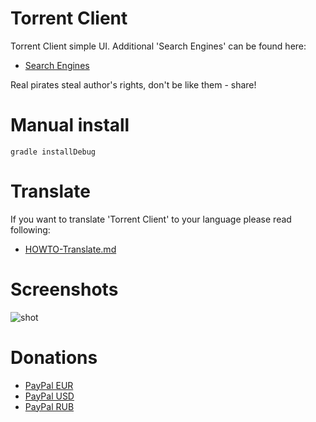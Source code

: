 # Torrent Client

Torrent Client simple UI. Additional 'Search Engines' can be found here:

* [Search Engines](https://axet.gitlab.io/android-torrent-client/)

Real pirates steal author's rights, don't be like them - share!

# Manual install

    gradle installDebug

# Translate

If you want to translate 'Torrent Client' to your language  please read following:

  * [HOWTO-Translate.md](/docs/HOWTO-Translate.md)

# Screenshots

![shot](/docs/shot.png)


# Donations

  * [PayPal EUR](https://www.paypal.com/cgi-bin/webscr?cmd=_xclick&business=axet@me.com&amount=&currency_code=EUR&return=&item_name=torrent+client)
  * [PayPal USD](https://www.paypal.com/cgi-bin/webscr?cmd=_xclick&business=axet@me.com&amount=&currency_code=USD&return=&item_name=torrent+client)
  * [PayPal RUB](https://www.paypal.com/cgi-bin/webscr?cmd=_xclick&business=axet@me.com&amount=&currency_code=RUB&return=&item_name=torrent+client)
